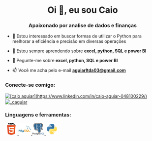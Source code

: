 <h1 align="center">Oi 👋, eu sou Caio</h1>
<h3 align="center">Apaixonado por analise de dados e finanças</h3>

- 👀 Estou interessado em buscar formas de utilizar o Python para melhorar a eficiência e precisão em diversas operações 
  
- 🌱 Estou sempre aprendendo sobre **excel, python, SQL e power BI**

- 💬 Pegunte-me sobre **excel, python, SQL e power BI**

- 📫 Você me acha pelo e-mail **aguiarltda03@gmail.com**

<h3 align="left">Conecte-se comigo:</h3>
<p align="left">
<a href="https://linkedin.com/in/caio aguiar" target="blank"><img align="center" src="https://raw.githubusercontent.com/rahuldkjain/github-profile-readme-generator/master/src/images/icons/Social/linked-in-alt.svg" alt="[caio aguiar](https://www.linkedin.com/in/caio-aguiar-048100229/)" height="30" width="40" /></a>
<a href="https://instagram.com/_caguiar" target="blank"><img align="center" src="https://raw.githubusercontent.com/rahuldkjain/github-profile-readme-generator/master/src/images/icons/Social/instagram.svg" alt="_caguiar" height="30" width="40" /></a>
</p>

<h3 align="left">Linguagens e ferramentas:</h3>
<p align="left"> <a href="https://www.w3.org/html/" target="_blank" rel="noreferrer"> <img src="https://raw.githubusercontent.com/devicons/devicon/master/icons/html5/html5-original-wordmark.svg" alt="html5" width="40" height="40"/> </a> <a href="https://www.mysql.com/" target="_blank" rel="noreferrer"> <img src="https://raw.githubusercontent.com/devicons/devicon/master/icons/mysql/mysql-original-wordmark.svg" alt="mysql" width="40" height="40"/> </a> <a href="https://www.postgresql.org" target="_blank" rel="noreferrer"> <img src="https://raw.githubusercontent.com/devicons/devicon/master/icons/postgresql/postgresql-original-wordmark.svg" alt="postgresql" width="40" height="40"/> </a> <a href="https://www.python.org" target="_blank" rel="noreferrer"> <img src="https://raw.githubusercontent.com/devicons/devicon/master/icons/python/python-original.svg" alt="python" width="40" height="40"/> </a> </p>

<!---
caguiar0/caguiar0 is a ✨ special ✨ repository because its `README.md` (this file) appears on your GitHub profile.
You can click the Preview link to take a look at your changes.
--->
